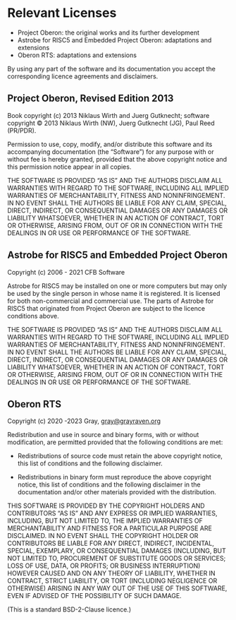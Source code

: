 # Relevant Licenses

* Project Oberon: the original works and its further development
* Astrobe for RISC5 and Embedded Project Oberon: adaptations and extensions
* Oberon RTS: adaptations and extensions

By using any part of the software and its documentation you accept the corresponding licence agreements and disclaimers.


## Project Oberon, Revised Edition 2013

Book copyright (c) 2013 Niklaus Wirth and Juerg Gutknecht; software copyright © 2013 Niklaus Wirth (NW), Juerg Gutknecht (JG), Paul Reed (PR/PDR).

Permission to use, copy, modify, and/or distribute this software and its accompanying documentation (the “Software”) for any purpose with or without fee is hereby granted, provided that the above copyright notice and this permission notice appear in all copies.

THE SOFTWARE IS PROVIDED “AS IS” AND THE AUTHORS DISCLAIM ALL WARRANTIES WITH REGARD TO THE SOFTWARE, INCLUDING ALL IMPLIED WARRANTIES OF MERCHANTABILITY, FITNESS AND NONINFRINGEMENT. IN NO EVENT SHALL THE AUTHORS BE LIABLE FOR ANY CLAIM, SPECIAL, DIRECT, INDIRECT, OR CONSEQUENTIAL DAMAGES OR ANY DAMAGES OR LIABILITY WHATSOEVER, WHETHER IN AN ACTION OF CONTRACT, TORT OR OTHERWISE, ARISING FROM, OUT OF OR IN CONNECTION WITH THE DEALINGS IN OR USE OR PERFORMANCE OF THE SOFTWARE.


## Astrobe for RISC5 and Embedded Project Oberon

Copyright (c) 2006 - 2021 CFB Software

Astrobe for RISC5 may be installed on one or more computers but may only be used by the single person in whose name it is registered. It is licensed for both non-commercial and commercial use. The parts of Astrobe for RISC5 that originated from Project Oberon are subject to the licence conditions above.

THE SOFTWARE IS PROVIDED “AS IS” AND THE AUTHORS DISCLAIM ALL WARRANTIES WITH REGARD TO THE SOFTWARE, INCLUDING ALL IMPLIED WARRANTIES OF MERCHANTABILITY, FITNESS AND NONINFRINGEMENT. IN NO EVENT SHALL THE AUTHORS BE LIABLE FOR ANY CLAIM, SPECIAL, DIRECT, INDIRECT, OR CONSEQUENTIAL DAMAGES OR ANY DAMAGES OR LIABILITY WHATSOEVER, WHETHER IN AN ACTION OF CONTRACT, TORT OR OTHERWISE, ARISING FROM, OUT OF OR IN CONNECTION WITH THE DEALINGS IN OR USE OR PERFORMANCE OF THE SOFTWARE.


## Oberon RTS

Copyright (c) 2020 -2023 Gray, gray@grayraven.org

Redistribution and use in source and binary forms, with or without modification, are permitted provided that the following conditions are met:

* Redistributions of source code must retain the above copyright notice, this list of conditions and the following disclaimer.

* Redistributions in binary form must reproduce the above copyright notice, this list of conditions and the following disclaimer in the documentation and/or other materials provided with the distribution.

THIS SOFTWARE IS PROVIDED BY THE COPYRIGHT HOLDERS AND CONTRIBUTORS “AS IS” AND ANY EXPRESS OR IMPLIED WARRANTIES, INCLUDING, BUT NOT LIMITED TO, THE IMPLIED WARRANTIES OF MERCHANTABILITY AND FITNESS FOR A PARTICULAR PURPOSE ARE DISCLAIMED. IN NO EVENT SHALL THE COPYRIGHT HOLDER OR CONTRIBUTORS BE LIABLE FOR ANY DIRECT, INDIRECT, INCIDENTAL, SPECIAL, EXEMPLARY, OR CONSEQUENTIAL DAMAGES (INCLUDING, BUT NOT LIMITED TO, PROCUREMENT OF SUBSTITUTE GOODS OR SERVICES; LOSS OF USE, DATA, OR PROFITS; OR BUSINESS INTERRUPTION) HOWEVER CAUSED AND ON ANY THEORY OF LIABILITY, WHETHER IN CONTRACT, STRICT LIABILITY, OR TORT (INCLUDING NEGLIGENCE OR OTHERWISE) ARISING IN ANY WAY OUT OF THE USE OF THIS SOFTWARE, EVEN IF ADVISED OF THE POSSIBILITY OF SUCH DAMAGE.

(This is a standard BSD-2-Clause licence.)
